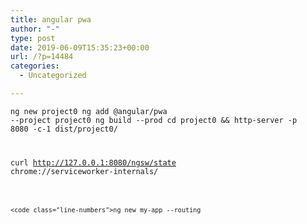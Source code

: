 ```yaml
---
title: angular pwa
author: "-"
type: post
date: 2019-06-09T15:35:23+00:00
url: /?p=14484
categories:
  - Uncategorized

---
```

<code class="line-numbers">ng new project0
ng add @angular/pwa --project project0
ng build --prod
cd project0 && http-server -p 8080 -c-1 dist/project0/

curl http://127.0.0.1:8080/ngsw/state
chrome://serviceworker-internals/
```

<code class="line-numbers">ng new my-app --routing
```